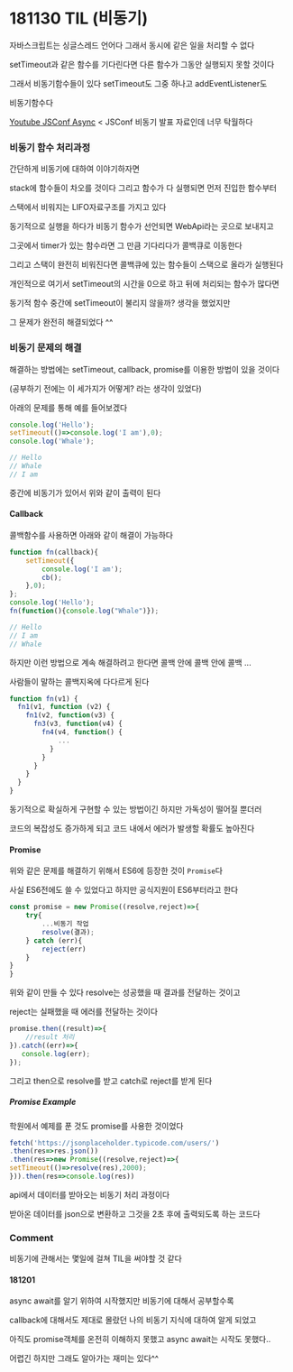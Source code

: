 # 181130 TIL (비동기)

자바스크립트는 싱글스레드 언어다 그래서 동시에 같은 일을 처리할 수 없다

setTimeout과 같은 함수를 기다린다면 다른 함수가 그동안 실행되지 못할 것이다

그래서 비동기함수들이 있다 setTimeout도 그중 하나고 addEventListener도

비동기함수다

[Youtube JSConf Async](https://www.youtube.com/watch?v=8aGhZQkoFbQ&t=1181s) < JSConf 비동기 발표 자료인데 너무 탁월하다

### 비동기 함수 처리과정

간단하게 비동기에 대하여 이야기하자면

stack에 함수들이 차오를 것이다 그리고 함수가 다 실행되면 먼저 진입한 함수부터

스택에서 비워지는 LIFO자료구조를 가지고 있다

동기적으로 실행을 하다가  비동기 함수가 선언되면 WebApi라는 곳으로 보내지고

그곳에서 timer가 있는 함수라면 그 만큼 기다리다가 콜백큐로 이동한다

그리고 스택이 완전히 비워진다면 콜백큐에 있는 함수들이 스택으로 올라가 실행된다

개인적으로 여기서 setTimeout의 시간을 0으로 하고 뒤에 처리되는 함수가 많다면

동기적 함수 중간에 setTimeout이 불리지 않을까? 생각을 했었지만

그 문제가 완전히 해결되었다 ^^

### 비동기 문제의 해결

해결하는 방법에는 setTimeout, callback, promise를 이용한 방법이 있을 것이다

(공부하기 전에는 이 세가지가 어떻게? 라는 생각이 있었다)

아래의 문제를 통해 예를 들어보겠다

```js
console.log('Hello');
setTimeout(()=>console.log('I am'),0);
console.log('Whale');

// Hello
// Whale
// I am
```

중간에 비동기가 있어서 위와 같이 출력이 된다

#### Callback 

콜백함수를 사용하면 아래와 같이 해결이 가능하다

```js
function fn(callback){
    setTimeout({
        console.log('I am');
        cb();
    },0);
};
console.log('Hello');
fn(function(){console.log("Whale")});

// Hello
// I am
// Whale
```

하지만 이런 방법으로 계속 해결하려고 한다면 콜백 안에 콜백 안에 콜백 ...

사람들이 말하는 콜백지옥에 다다르게 된다

```javascript
function fn(v1) {
  fn1(v1, function (v2) {
    fn1(v2, function(v3) {
      fn3(v3, function(v4) {
        fn4(v4, function() {
            ...
          }
        }
      }
    }
  }
}
```

동기적으로 확실하게 구현할 수 있는 방법이긴 하지만 가독성이 떨어질 뿐더러

코드의 복잡성도 증가하게 되고 코드 내에서 에러가 발생할 확률도 높아진다

#### Promise

위와 같은 문제를 해결하기 위해서 ES6에 등장한 것이 `Promise`다

사실 ES6전에도 쓸 수 있었다고 하지만 공식지원이 ES6부터라고 한다

```js
const promise = new Promise((resolve,reject)=>{
    try{
        ...비동기 작업
        resolve(결과);
    } catch (err){
        reject(err)
    }
}
}
```

위와 같이 만들 수 있다 resolve는 성공했을 때 결과를 전달하는 것이고

reject는 실패했을 때 에러를 전달하는 것이다

```js
promise.then((result)=>{
    //result 처리
}).catch((err)=>{
   console.log(err); 
});
```

그리고 then으로 resolve를 받고 catch로 reject를 받게 된다

##### Promise Example

학원에서 예제를 푼 것도 promise를 사용한 것이었다

```js
fetch('https://jsonplaceholder.typicode.com/users/')
.then(res=>res.json())
.then(res=>new Promise((resolve,reject)=>{
setTimeout(()=>resolve(res),2000);
})).then(res=>console.log(res))
```

api에서 데이터를 받아오는 비동기 처리 과정이다

받아온 데이터를 json으로 변환하고 그것을 2초 후에 출력되도록 하는 코드다



### Comment

비동기에 관해서는 몇일에 걸쳐 TIL을 써야할 것 같다

#### 181201

async await를 알기 위하여 시작했지만 비동기에 대해서 공부할수록

callback에 대해서도 제대로 몰랐던 나의 비동기 지식에 대하여 알게 되었고

아직도 promise객체를 온전히 이해하지 못했고 async await는 시작도 못했다..

어렵긴 하지만 그래도 알아가는 재미는 있다^^